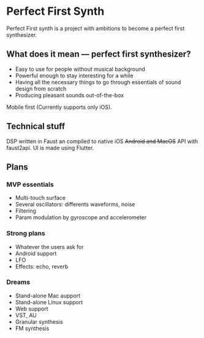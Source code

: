 # Perfect First Synth
Perfect First synth is a project with ambitions to become a perfect first synthesizer.

## What does it mean — perfect first synthesizer?
- Easy to use for people without musical background
- Powerful enough to stay interesting for a while
- Having all the necessary things to go through essentials of sound design from scratch
- Producing pleasant sounds out-of-the-box

Mobile first (Currently supports only iOS).

## Technical stuff
DSP written in Faust an compiled to native iOS ~~Android and MacOS~~ API with faust2api.
UI is made using Flutter.

## Plans
### MVP essentials
- Multi-touch surface
- Several oscillators: differents waveforms, noise
- Filtering
- Param modulation by gyroscope and accelerometer

### Strong plans
- Whatever the users ask for
- Android support
- LFO
- Effects: echo, reverb

### Dreams
- Stand-alone Mac aupport
- Stand-alone Linux support
- Web support
- VST, AU
- Granular synthesis
- FM synthesis
